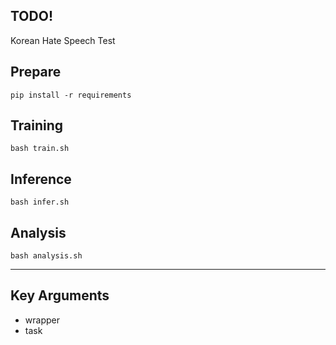 ## TODO!
Korean Hate Speech Test

## Prepare
```
pip install -r requirements
```


## Training
```
bash train.sh
```


## Inference
```
bash infer.sh
```


## Analysis
```
bash analysis.sh
```

------------------------

## Key Arguments

- wrapper
- task


<!-- # Open Intent Classification (WIP)


## Key features
- [**Transformers**](https://https://huggingface.co/docs/transformers/index) 
- [**Lightning**](https://lightning.ai//) 


## 실행 방법1
config.yaml에 모델, 데이터, Trainer를 지정
```bash
python train.py --config <config.yaml>
```

실행 예제
```bash 
python train.py --config samples/feature_extractor.yaml
```

## 실행 방법2
모델, 데이터, Trainer를 각각 따로 지정
```bash 
python train.py --model <model-yaml> --trainer <trainer-yaml> --data <data-yaml> --model_name_or_path <plm-path> --known_cls_ratio <float> --seed <int> --mode <train-or-test>
```

실행 예제
```bash 
python train.py --model samples/model/adb.yaml --trainer samples/trainer/adb.yaml --data samples/data/stackvoerflow.yaml --model_name_or_path bert-base-cased --known_cls_ratio 0.25 --seed 5 --mode train
```
 -->
